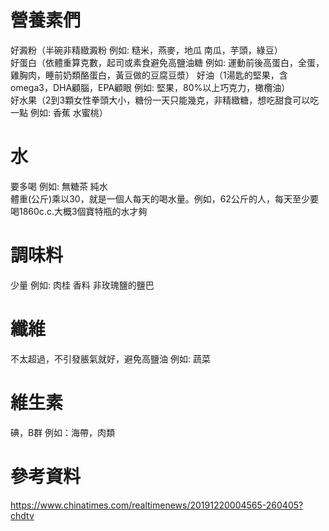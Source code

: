 # 營養素們
好澱粉（半碗非精緻澱粉 例如: 糙米，燕麥，地瓜 南瓜，芋頭，綠豆）  
好蛋白（依體重算克數，起司或素食避免高鹽油糖 例如: 運動前後高蛋白，全蛋，雞胸肉，睡前奶類酪蛋白，黃豆做的豆腐豆漿） 
好油（1湯匙的堅果，含omega3，DHA顧腦，EPA顧眼 例如: 堅果，80%以上巧克力，橄欖油）   
好水果（2到3顆女性拳頭大小，糖份一天只能幾克，非精緻糖，想吃甜食可以吃一點 例如: 香蕉 水蜜桃）    

# 水
要多喝 例如: 無糖茶 純水  
體重(公斤)乘以30，就是一個人每天的喝水量。例如，62公斤的人，每天至少要喝1860c.c.大概3個寶特瓶的水才夠       

# 調味料
少量 例如: 肉桂 香料 
非玫瑰鹽的鹽巴 

# 纖維  
不太超過，不引發脹氣就好，避免高鹽油 例如: 蔬菜  

# 維生素  
碘，B群 例如：海帶，肉類   

# 參考資料  
https://www.chinatimes.com/realtimenews/20191220004565-260405?chdtv  
